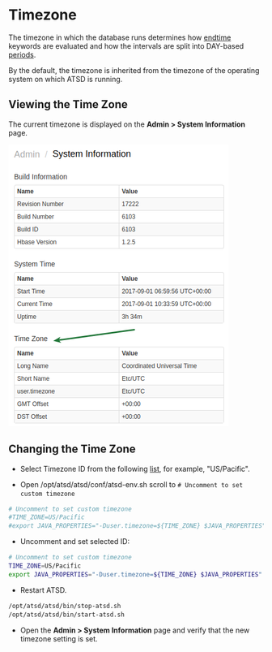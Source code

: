 # Timezone

The timezone in which the database runs determines how [endtime](../end-time-syntax.md) keywords are evaluated and how the intervals are split into DAY-based [periods](../api/data/series/period.md).

By the default, the timezone is inherited from the timezone of the operating system on which ATSD is running.

## Viewing the Time Zone

The current timezone is displayed on the **Admin > System Information** page.

![](../installation/images/server_time.png)

## Changing the Time Zone

* Select Timezone ID from the following [list](../api/network/timezone-list.md), for example, "US/Pacific".

* Open /opt/atsd/atsd/conf/atsd-env.sh scroll to `# Uncomment to set custom timezone`

```bash
# Uncomment to set custom timezone
#TIME_ZONE=US/Pacific
#export JAVA_PROPERTIES="-Duser.timezone=${TIME_ZONE} $JAVA_PROPERTIES"
```

* Uncomment and set selected ID:

```bash
# Uncomment to set custom timezone
TIME_ZONE=US/Pacific
export JAVA_PROPERTIES="-Duser.timezone=${TIME_ZONE} $JAVA_PROPERTIES"
```

* Restart ATSD.

```bash
/opt/atsd/atsd/bin/stop-atsd.sh
/opt/atsd/atsd/bin/start-atsd.sh
```

* Open the **Admin > System Information** page and verify that the new timezone setting is set.
